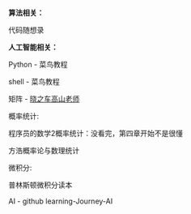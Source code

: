 **算法相关：**

代码随想录


**人工智能相关：**

Python - 菜鸟教程

shell - 菜鸟教程

矩阵 - [晓之车高山老师](https://space.bilibili.com/138962930/?spm_id_from=333.788.upinfo.detail.click)

概率统计:

程序员的数学2概率统计：没看完，第四章开始不是很懂

方浩概率论与数理统计

微积分:

普林斯顿微积分读本

AI - github learning-Journey-AI
